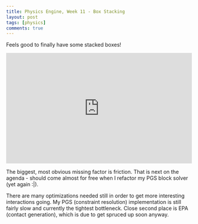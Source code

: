 ```yaml
---
title: Physics Engine, Week 11 - Box Stacking
layout: post
tags: [physics]
comments: true
---
```


Feels good to finally have some stacked boxes!

<iframe width="100%" height="300" src="https://www.youtube.com/embed/TNd6TusoSto" frameborder="0" allowfullscreen></iframe>

The biggest, most obvious missing factor is friction. That is next on the agenda - should come almost for free when I refactor my PGS block solver (yet again :|).

There are many optimizations needed still in order to get more interesting interactions going. My PGS (constraint resolution) implementation is still fairly slow and currently the tightest bottleneck. Close second place is EPA (contact generation), which is due to get spruced up soon anyway.
